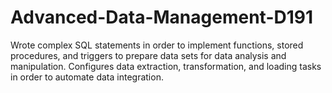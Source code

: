# Advanced-Data-Management-D191
Wrote complex SQL statements in order to implement functions, stored procedures, and triggers to prepare data sets for data analysis and manipulation. Configures data extraction, transformation, and loading tasks in order to automate data integration.
